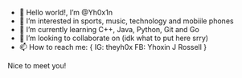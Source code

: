 - 👋 Hello world!, I’m @Yh0x1n
- 👀 I’m interested in sports, music, technology and mobiile phones
- 🌱 I’m currently learning C++, Java, Python, Git and Go
- 💞️ I’m looking to collaborate on (idk what to put here srry)
- 📫 How to reach me: {
      IG: theyh0x
      FB: Yhoxin J Rossell
}

Nice to meet you!
